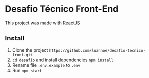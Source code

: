 # Desafio Técnico Front-End

This project was made with [ReactJS](https://pt-br.reactjs.org/)

## Install
1. Clone the project `https://github.com/luannoe/desafio-tecnico-front.git`
2. `cd desafio` and install dependencies `npm install`
3. Rename file `.env.example` to `.env`
4. Run `npm start`